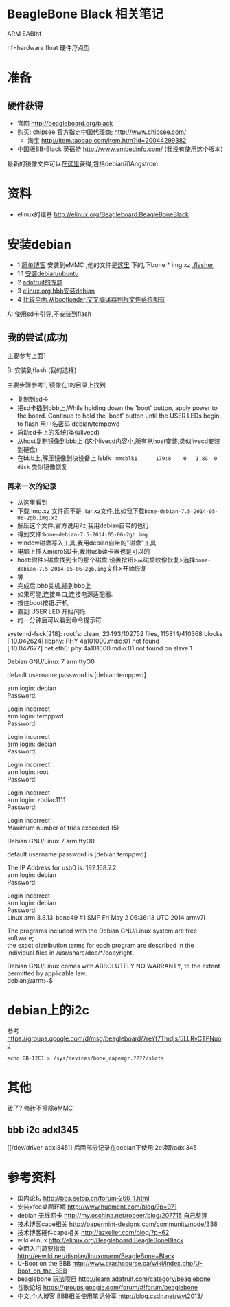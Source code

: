 # BeagleBone Black 相关笔记

ARM EABIhf

hf=hardware float 硬件浮点型

# 准备
##  硬件获得
* 官网 http://beagleboard.org/black
* 购买: chipsee 官方指定中国代理商;  http://www.chipsee.com/  
  * 淘宝 http://item.taobao.com/item.htm?id=20044299382
* 中国版BB-Black 英蓓特 http://www.embedinfo.com/ (我没有使用这个版本)

最新的镜像文件可以在[这里](http://beagleboard.org/latest-images/)获得,包括debian和Angstrom
# 资料

* elinux的维基 http://elinux.org/Beagleboard:BeagleBoneBlack

# 安装debian

* 1 [简单博客](http://blogs.bu.edu/mhirsch/2013/11/install-debian-7-to-emmc-internal-flash-drive-of-beaglebone-black/) 安装到eMMC ,他的文件是[这里](https://rcn-ee.net/deb/microsd/wheezy/) 下的,下bone * img.xz ,[flasher](https://rcn-ee.net/deb/flasher/wheezy/)
* 1.1 [安装debian/ubuntu](http://www.gigamegablog.com/2012/09/03/ubuntu-on-the-beaglebone-enabling-analog-in-pwm-i2c-and-spi/)
* 2 [adafruit的专题](http://learn.adafruit.com/downloads/pdf/beaglebone-black-installing-operating-systems.pdf)
* 3 [elinux.org bbb安装debian](http://elinux.org/Beagleboard:Debian_On_BeagleBone_Black)
* 4 [比较全面,从bootloader,交叉编译器到根文件系统都有](http://eewiki.net/display/linuxonarm/BeagleBone+Black)


A: 使用sd卡引导,不安装到flash

## 我的尝试(成功)

主要参考上面1

B: 安装到flash (我的选择)

主要步骤参考1, 镜像在1的目录上找到

* 复制到sd卡
* 把sd卡插到bbb上,While holding down the 'boot' button, apply power to the board. Continue to hold the 'boot' button until the USER LEDs begin to flash 用户名密码 debian/temppwd
* 启动sd卡上的系统(类似livecd)
* 从host复制镜像到bbb上 (这个livecd内容小,所有从host安装,类似livecd安装到硬盘)
* 在bbb上,解压镜像到块设备上 lsblk ` mmcblk1      179:8    0   1.8G  0 disk` 类似镜像恢复

### 再来一次的记录

* 从[这里](http://elinux.org/Beagleboard:Debian_On_BeagleBone_Black)看到
* 下载 img.xz 文件而不是 .tar.xz文件,比如我下载`bone-debian-7.5-2014-05-06-2gb.img.xz`
* 解压这个文件,官方说用7z,我用debian自带的也行.
* 得到文件:`bone-debian-7.5-2014-05-06-2gb.img`
* window磁盘写入工具,我用debian自带的"磁盘"工具
* 电脑上插入microSD卡,我用usb读卡器也是可以的
* host:附件>磁盘找到卡的那个磁盘.设置按钮>从磁盘映像恢复>选择`bone-debian-7.5-2014-05-06-2gb.img`文件>开始恢复
* 等
* 完成后,bbb关机,插到bbb上
* 如果可能,连接串口,连接电源适配器.
* 按住boot按钮.开机
* 直到 USER LED 开始闪烁
* 约一分钟后可以看到命令提示符

systemd-fsck[218]: rootfs: clean, 23493/102752 files, 115814/410368 blocks              
[   10.042624] libphy: PHY 4a101000.mdio:01 not found                                   
[   10.047677] net eth0: phy 4a101000.mdio:01 not found on slave 1                      
                                                                                        
Debian GNU/Linux 7 arm ttyO0                                                            
                                                                                        
default username:password is [debian:temppwd]                                           
                                                                                        
arm login: debian                                                                       
Password:                                                                               
                                                                                        
Login incorrect                                                                         
arm login: temppwd                                                                      
Password:                                                                               
                                                                                        
Login incorrect                                                                         
arm login: debian                                                                       
Password:                                                                               
                                                                                        
Login incorrect                                                                         
arm login: root                                                                         
Password:                                                                               
                                                                                        
Login incorrect                                                                         
arm login: zodiac1111                                                                   
Password:                                                                               
                                                                                        
Login incorrect                                                                         
Maximum number of tries exceeded (5)                                                    
                                                                                        
Debian GNU/Linux 7 arm ttyO0                                                            
                                                                                        
default username:password is [debian:temppwd]                                           
                                                                                        
The IP Address for usb0 is: 192.168.7.2                                                 
arm login: debian                                                                       
Password:                                                                               
                                                                                        
Login incorrect                                                                         
arm login: debian                                                                       
Password:                                                                               
Linux arm 3.8.13-bone49 #1 SMP Fri May 2 06:36:13 UTC 2014 armv7l                       
                                                                                        
The programs included with the Debian GNU/Linux system are free software;               
the exact distribution terms for each program are described in the                      
individual files in /usr/share/doc/*/copyright.                                         
                                                                                        
Debian GNU/Linux comes with ABSOLUTELY NO WARRANTY, to the extent                       
permitted by applicable law.                                                            
debian@arm:~$ 


# debian上的i2c

参考 https://groups.google.com/d/msg/beagleboard/7reYt7Tmdjs/5LLRvCTPNuoJ


    echo BB-I2C1 > /sys/devices/bone_capemgr.????/slots

# 其他

砖了? [修砖不擦除eMMC](http://hipstercircuits.com/unbrick-beaglebone-black-without-erasing-emmc/)

## bbb i2c adxl345

[[/dev/driver-adxl345]] 后面部分记录在debian下使用i2c读取adxl345 
# 参考资料
* 国内论坛 http://bbs.eetop.cn/forum-266-1.html
* 安装xfce桌面环境 http://www.huement.com/blog/?p=971
* debian 无线网卡 http://my.oschina.net/robeer/blog/207715 [自己整理](bbb-debian-wifi)
* 技术博客cape相关 http://papermint-designs.com/community/node/338
* 技术博客硬件cape相关 http://azkeller.com/blog/?p=62
* wiki elinux http://elinux.org/Beagleboard:BeagleBoneBlack
* 全面入门简要指南 http://eewiki.net/display/linuxonarm/BeagleBone+Black
* U-Boot on the BBB http://www.crashcourse.ca/wiki/index.php/U-Boot_on_the_BBB
* beaglebone 玩法项目 http://learn.adafruit.com/category/beaglebone
* 谷歌论坛 https://groups.google.com/forum/#!forum/beaglebone
* 中文,个人博客.BBB相关使用笔记分享 http://blog.csdn.net/wyt2013/

